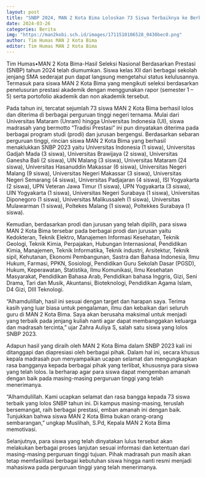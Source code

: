 ```yaml
---
layout: post
title: "SNBP 2024, MAN 2 Kota Bima Loloskan 73 Siswa Terbaiknya ke Berbagai Perguruan Tinggi Ternama"
date: 2024-03-26
categories: Berita
img: "https://man2kobi.sch.id/images/1711510106528_0430bec0.png"
author: Tim Humas MAN 2 Kota Bima
editor: Tim Humas MAN 2 Kota Bima
---
```



Tim Humas•MAN 2 Kota Bima-Hasil Seleksi Nasional Berdasarkan Prestasi (SNBP) tahun 2024 telah diumumkan. Siswa kelas XII dari berbagai sekolah jenjang SMA sederajat pun dapat langsung mengetahui status kelulusannya. Termasuk para siswa MAN 2 Kota Bima yang mengikuti seleksi berdasarkan penelusuran prestasi akademik dengan menggunakan rapor (semester 1 – 5) serta portofolio akademik dan non akademik tersebut.

Pada tahun ini, tercatat sejumlah 73 siswa MAN 2 Kota Bima berhasil lolos dan diterima di berbagai perguruan tinggi negeri ternama. Mulai dari Universitas Mataram (Unram) hingga Universitas Indonesia (UI), siswa madrasah yang bermotto “Tradisi Prestasi” ini pun dinyatakan diterima pada berbagai program studi (prodi) dan jurusan bergengsi.
Berdasarkan sebaran perguruan tinggi, rincian siswa MAN 2 Kota Bima yang berhasil menaklukkan SNBP 2023 yaitu Universitas Indonesia (1 siswa), Universitas Gadjah Mada (3 siswa), Universitas Brawijaya (2 siswa), Universitas Ganesha Bali (2 siswa), UIN Malang (3 siswa), Universitas Mataram (24 siswa), Universitas Hasanuddin Makassar (6 siswa), Universitas Negeri Malang (9 siswa), Universitas Negeri Makassar (3 siswa), Universitas Negeri Semarang (4 siswa), Universitas Padjajaran (4 siswa), ISI Yogyakarta (2 siswa), UPN Veteran Jawa Timur (1 siswa), UPN Yogyakarta (3 siswa), UIN Yogyakarta (1 siswa), Universitas Negeri Surabaya (1 siswa), Universitas Diponegoro (1 siswa), Universitas Malikussaleh (1 siswa), Universitas Mulawarman (1 siswa), Poltekes Malang (1 siswa), Poltekkes Surabaya (1 siswa).

Kemudian, berdasarkan prodi dan jurusan yang telah dipilih, para siswa MAN 2 Kota Bima tersebar pada berbagai prodi dan jurusan yaitu Kedokteran, Teknik Elektro, Manajemen Informasi Kesehatan, Teknik Geologi, Teknik Kimia, Perpajakan, Hubungan Internasional, Pendidikan Kimia, Manajemen, Teknik Informatika, Teknik industri, Arsitektur, Teknik sipil, Kehutanan, Ekonomi Pembangunan, Sastra dan Bahasa Indonesia, Ilmu Hukum, Farmasi, PPKN, Sosiologi, Pendidikan Guru Sekolah Dasar (PGSD), Hukum, Keperawatan, Statistika, Ilmu Komunikasi, Ilmu Kesehatan Masyarakat, Pendidikan Bahasa Arab, Pendidikan bahasa Inggris, Gizi, Seni Drama, Tari dan Musik, Akuntansi, Bioteknologi, Pendidikan Agama Islam, D4 Gizi, DIII Teknologi.

“Alhamdulillah, hasil ini sesuai dengan target dan harapan saya. Terima kasih yang luar biasa untuk pengalaman, ilmu dan kebaikan dari seluruh guru di MAN 2 Kota Bima. Saya akan berusaha maksimal untuk menjadi yang terbaik pada jenjang kuliah nanti agar dapat membanggakan keluarga dan madrasah tercinta,” ujar Zahra Auliya S, salah satu siswa yang lolos SNBP 2023.

Adapun hasil yang diraih oleh MAN 2 Kota Bima dalam SNBP 2023 kali ini ditanggapi dan diapresiasi oleh berbagai pihak. Dalam hal ini, secara khusus kepala madrasah pun menyampaikan ucapan selamat dan mengungkapkan rasa bangganya kepada berbagai pihak yang terlibat, khususnya para siswa yang telah lolos. Ia berharap agar para siswa dapat mengemban amanah dengan baik pada masing-masing perguruan tinggi yang telah menerimanya.

“Alhamdulillah. Kami ucapkan selamat dan rasa bangga kepada 73 siswa terbaik yang lolos SNBP tahun ini. Di kampus masing-masing, teruslah bersemangat, raih berbagai prestasi, emban amanah ini dengan baik. Tunjukkan bahwa siswa MAN 2 Kota Bima bukan orang-orang sembarangan,” ungkap Muslihah, S.Pd, Kepala MAN 2 Kota Bima memotivasi.

Selanjutnya, para siswa yang telah dinyatakan lulus tersebut akan melakukan berbagai proses lanjutan sesuai informasi dan ketentuan dari masing-masing perguruan tinggi tujuan. Pihak madrasah pun masih akan tetap memfasilitasi berbagai kebutuhan siswa hingga nanti resmi menjadi mahasiswa pada perguruan tinggi yang telah menerimanya.
